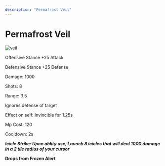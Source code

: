 ```yaml
---
description: "Permafrost Veil"
---
```


# Permafrost Veil

![veil](https://vwiki.valorserver.com/api/item/picture/permafrost%20veil)

Offensive Stance +25 Attack

Defensive Stance +25 Defense

Damage: 1000

Shots: 8

Range: 3.5

Ignores defense of target

Effect on self: Invincible for 1.25s

Mp Cost: 120

Cooldown: 2s

***Icicle Strike: Upon ablity use, Launch 8 icicles that will deal 1000 damage in a 2 tile radius of your cursor***

**Drops from Frozen Alert** 
